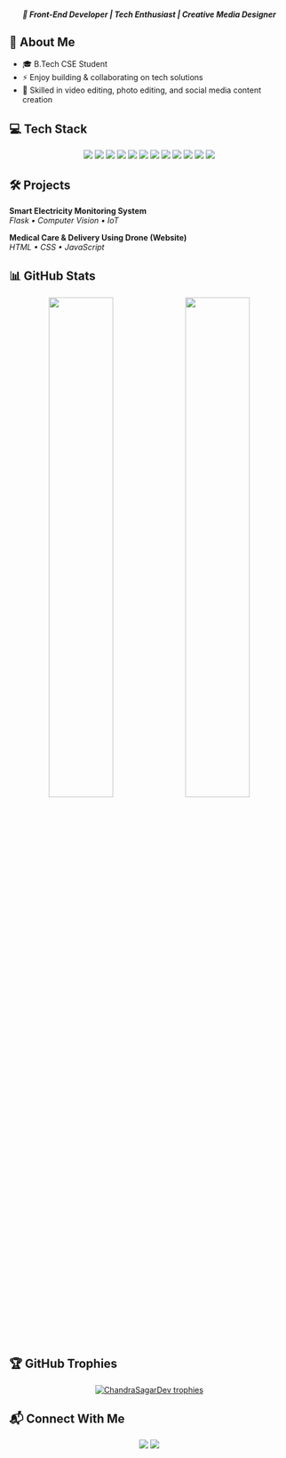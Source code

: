 <h4 align="center">
  <em>🚀 Front-End Developer | Tech Enthusiast | Creative Media Designer</em>
</h4>


## 🚀 About Me

- 🎓 B.Tech CSE Student    
- ⚡ Enjoy building & collaborating on tech solutions  
- 🎨 Skilled in video editing, photo editing, and social media content creation  

## 💻 Tech Stack

<p align="center">
  <img src="https://img.shields.io/badge/C-%2300599C.svg?style=for-the-badge&logo=c&logoColor=white"/>
  <img src="https://img.shields.io/badge/Java-%23ED8B00.svg?style=for-the-badge&logo=openjdk&logoColor=white"/>
  <img src="https://img.shields.io/badge/Python-3670A0?style=for-the-badge&logo=python&logoColor=ffdd54"/>
  <img src="https://img.shields.io/badge/HTML5-%23E34F26.svg?style=for-the-badge&logo=html5&logoColor=white"/>
  <img src="https://img.shields.io/badge/CSS3-%231572B6.svg?style=for-the-badge&logo=css3&logoColor=white"/>
  <img src="https://img.shields.io/badge/JavaScript-%23323330.svg?style=for-the-badge&logo=javascript&logoColor=%23F7DF1E"/>
  <img src="https://img.shields.io/badge/Bootstrap-%238511FA.svg?style=for-the-badge&logo=bootstrap&logoColor=white"/>
  <img src="https://img.shields.io/badge/MySQL-4479A1.svg?style=for-the-badge&logo=mysql&logoColor=white"/>
  <img src="https://img.shields.io/badge/Git-F05032.svg?style=for-the-badge&logo=git&logoColor=white"/>
  <img src="https://img.shields.io/badge/VS%20Code-007ACC.svg?style=for-the-badge&logo=visual-studio-code&logoColor=white"/>
  <img src="https://img.shields.io/badge/Microsoft%20PowerPoint-B7472A.svg?style=for-the-badge&logo=microsoft-powerpoint&logoColor=white"/>
  <img src="https://img.shields.io/badge/Adobe%20Lightroom-31A8FF.svg?style=for-the-badge&logo=adobe-lightroom&logoColor=white"/>
</p>

## 🛠️ Projects

**Smart Electricity Monitoring System**  
*Flask • Computer Vision • IoT*  

**Medical Care & Delivery Using Drone (Website)**  
*HTML • CSS • JavaScript*

## 📊 GitHub Stats

<p align="center">
  <img src="https://github-readme-stats.vercel.app/api?username=ChandraSagarDev&show_icons=true&theme=react&hide_border=true&cache_seconds=1800" width="48%" />
  <img src="https://github-readme-stats.vercel.app/api/top-langs/?username=ChandraSagarDev&layout=compact&theme=react&hide_border=true" width="48%" />
</p>

## 🏆 GitHub Trophies

<p align="center">
  <a href="https://github-profile-trophy.vercel.app/?username=ChandraSagarDev&theme=radical&row=1&column=6&cache_seconds=1800">
    <img src="https://github-profile-trophy.vercel.app/?username=ChandraSagarDev&theme=radical&row=1&column=6" alt="ChandraSagarDev trophies"/>
  </a>
</p>

## 📬 Connect With Me

<p align="center">
  <a href="https://www.linkedin.com/in/chandra-sagar-dev"><img src="https://img.shields.io/badge/LinkedIn-%230A66C2.svg?style=for-the-badge&logo=linkedin&logoColor=white"/></a>
  <a href="https://chandrasagardev.github.io/portfolio"><img src="https://img.shields.io/badge/Portfolio-%23000000.svg?style=for-the-badge&logo=About.me&logoColor=white"/></a>
</p>
